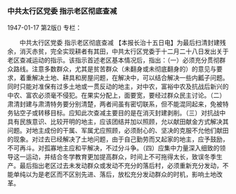 ### 中共太行区党委  指示老区彻底查减

1947-01-17
第2版()
专栏：

　　中共太行区党委
    指示老区彻底查减
    【本报长治十五日电】为最后扫清封建残余，消灭赤贫，完全实现耕者有其田，中共太行区党委于十二月二十八日发出关于老区查减运动的指示。该指示首述老区基本情况后，指出：（一）必须充分贯彻群众路线。注意多数群众，尤其是贫苦群众（未翻身或未彻底翻身的）的意见与要求，着重解决土地、耕具和房屋问题，在解决中，可以结合解决一些内瓤子问题。同时只能对准保有过多土地或一贯反动的地主，对中农，富裕中农及抗战后新兴的中农、富农必须毫不侵犯。在果实分配上，面要宽，要经过群众民主讨论。（二）肃清封建与肃清特务要分别清楚，两者间虽有密切联系，但不能混同起来，免被特务钻空子或转移目标。应知此次查减主要目的是在消灭封建剥削。（三）对抗战中具有民族意识、比较开明的地主，应该团结并加以照顾，允以献田献金方式解决其问题。对地主成份的干属、军属尤应照顾，必须耐心的、坚决的克服不允他们献田的现象。对过去已经解决了土地问题，由于自己勤劳而又起家的地主，应予鼓励，不可再斗。对孤寡地主应和平解决，不过分斗争。（四）应集中力量深入细致的领导这一运动，并结合冬学教育更加提高群众，时间上不可拖得太长，致误冬季生产。最后指出老区过去未发动群众或发动不充分的落后村，必须重新充分发动，不能单纯以为是老区而不区别先进、落后，放松充分发动群众的时机，影响土地改革。
